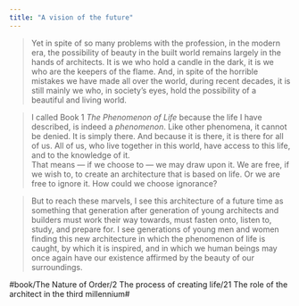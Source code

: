 ```yaml
---
title: "A vision of the future"
---
```


> Yet in spite of so many problems with the profession, in the modern era, the possibility of beauty in the built world remains largely in the hands of architects. It is we who hold a candle in the dark, it is we who are the keepers of the flame. And, in spite of the horrible mistakes we have made all over the world, during recent decades, it is still mainly we who, in society’s eyes, hold the possibility of a beautiful and living world.  

> I called Book 1 _The Phenomenon of Life_ because the life I have described, is indeed a *phenomenon*. Like other phenomena, it cannot be denied. It is simply there. And because it is there, it is there for all of us. All of us, who live together in this world, have access to this life, and to the knowledge of it.  
> That means — if we choose to — we may draw upon it. We are free, if we wish to, to create an architecture that is based on life. Or we are free to ignore it. How could we choose ignorance?  

> But to reach these marvels, I see this architecture of a future time as something that generation after generation of young architects and builders must work their way towards, must fasten onto, listen to, study, and prepare for. I see generations of young men and women finding this new architecture in which the phenomenon of life is caught, by which it is inspired, and in which we human beings may once again have our existence affirmed by the beauty of our surroundings.  

#book/The Nature of Order/2 The process of creating life/21 The role of the architect in the third millennium#
